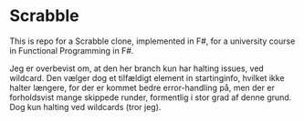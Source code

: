 # Scrabble
This is repo for a Scrabble clone, implemented in F#, for a university course in Functional Programming in F#.

Jeg er overbevist om, at den her branch kun har halting issues, ved wildcard. Den vælger dog et tilfældigt element in startinginfo, hvilket ikke halter længere, for der er kommet bedre error-handling på, men der er forholdsvist mange skippede runder, formentlig i stor grad af denne grund. Dog kun halting ved wildcards (tror jeg). 
